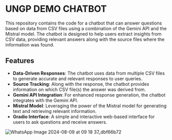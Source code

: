 # UNGP DEMO CHATBOT

This repository contains the code for a chatbot that can answer questions based on data from CSV files using a combination of the Gemini API and the Mistral model. The chatbot is designed to help users extract insights from CSV data, providing relevant answers along with the source files where the information was found.

## Features

- **Data-Driven Responses**: The chatbot uses data from multiple CSV files to generate accurate and relevant responses to user queries.
- **Source Tracking**: Along with the response, the chatbot provides information on which CSV file(s) the answer was derived from.
- **Gemini API Integration**: For enhanced response generation, the chatbot integrates with the Gemini API.
- **Mistral Model**: Leveraging the power of the Mistral model for generating text and retrieving relevant information.
- **Gradio Interface**: A simple and interactive web-based interface for users to ask questions and receive answers.

![WhatsApp Image 2024-08-09 at 09 18 37_dbf66b72](https://github.com/user-attachments/assets/4ffb29dc-54eb-41e8-a54f-c8945f5663f6)

